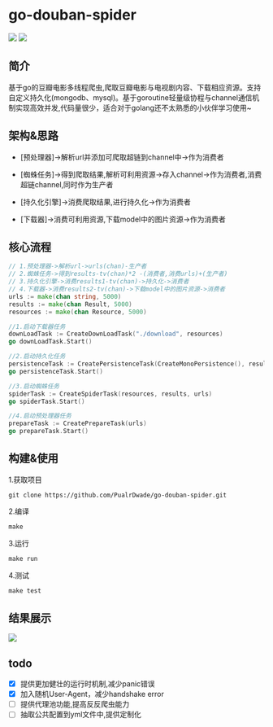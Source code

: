 # go-douban-spider

![](https://img.shields.io/badge/语言-go-blue.svg)  ![](https://img.shields.io/badge/爬虫-豆瓣-gren.svg)

## 简介

基于go的豆瓣电影多线程爬虫,爬取豆瓣电影与电视剧内容、下载相应资源。支持自定义持久化(mongodb、mysql)。基于goroutine轻量级协程与channel通信机制实现高效并发,代码量很少，适合对于golang还不太熟悉的小伙伴学习使用~


## 架构&思路
- [预处理器]->解析url并添加可爬取超链到channel中->作为消费者

- [蜘蛛任务]->得到爬取结果,解析可利用资源->存入channel->作为消费者,消费超链channel,同时作为生产者

- [持久化引擎]->消费爬取结果,进行持久化->作为消费者

- [下载器]->消费可利用资源,下载model中的图片资源->作为消费者


## 核心流程
```go
// 1.预处理器->解析url->urls(chan)-生产者
// 2.蜘蛛任务->得到results-tv(chan)*2 -(消费者,消费urls)+(生产者)
// 3.持久化引擎->消费results1-tv(chan)->持久化->消费者
// 4.下载器->消费results2-tv(chan)->下载model中的图片资源->消费者
urls := make(chan string, 5000)
results := make(chan Result, 5000)
resources := make(chan Resource, 5000)

//1.启动下载器任务
downLoadTask := CreateDownLoadTask("./download", resources)
go downLoadTask.Start()

//2.启动持久化任务
persistenceTask := CreatePersistenceTask(CreateMonoPersistence(), results)
go persistenceTask.Start()

//3.启动蜘蛛任务
spiderTask := CreateSpiderTask(resources, results, urls)
go spiderTask.Start()

//4.启动预处理器任务
prepareTask := CreatePrepareTask(urls)
go prepareTask.Start()
```

## 构建&使用

1.获取项目

```
git clone https://github.com/PualrDwade/go-douban-spider.git
```

2.编译

```makefile
make
```

3.运行

```makefile
make run
```

4.测试

```	makefile
make test
```

## 结果展示

![](https://i.loli.net/2019/08/04/hvAMSKXjFUWB3Vy.png)

## todo

- [x] 提供更加健壮的运行时机制,减少panic错误
- [x] 加入随机User-Agent，减少handshake error
- [ ] 提供代理池功能,提高反反爬虫能力
- [ ] 抽取公共配置到yml文件中,提供定制化